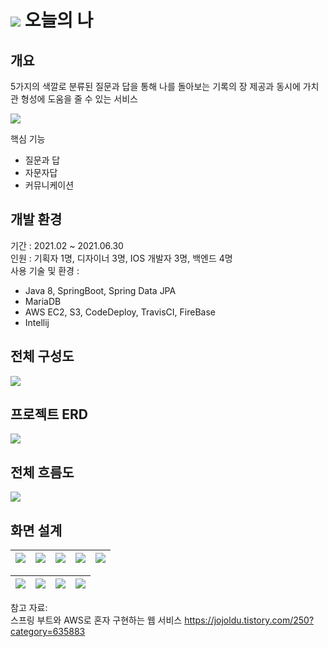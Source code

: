 # ![](https://user-images.githubusercontent.com/33277725/237874338-16a0eb49-e7bd-4406-916d-b8b11f95ebd9.png) 오늘의 나
## 개요
5가지의 색깔로 분류된 질문과 답을 통해 나를 돌아보는 기록의 장 제공과 동시에 가치관 형성에 도움을 줄 수 있는 서비스

![](https://user-images.githubusercontent.com/33277725/237874347-f4ed38d5-7a6d-4a0f-8a66-be906e371ce4.png)

핵심 기능
- 질문과 답
- 자문자답
- 커뮤니케이션

## 개발 환경
기간 : 2021.02 ~ 2021.06.30   
인원 : 기획자 1명, 디자이너 3명, IOS 개발자 3명, 백엔드 4명  
사용 기술 및 환경 :
- Java 8, SpringBoot, Spring Data JPA
- MariaDB
- AWS EC2, S3, CodeDeploy, TravisCI, FireBase
- Intellij


## 전체 구성도
![](https://user-images.githubusercontent.com/33277725/237874424-673f803f-9739-4dbf-b0ef-323cf20250a5.png)


## 프로젝트 ERD
![](https://user-images.githubusercontent.com/33277725/237874418-f25951ee-5735-46b0-b6d6-bca46c1a2159.png)


## 전체 흐름도
![](https://user-images.githubusercontent.com/33277725/237874428-8c75a55b-1e0d-4fb5-84c4-80c4aed5d69d.png)


## 화면 설계
![](https://user-images.githubusercontent.com/33277725/237874357-63603107-3572-4606-99af-5c60ac7b28e2.png)|![](https://user-images.githubusercontent.com/33277725/237874364-f290b241-d32f-432d-b122-419b333811c8.png)|![](https://user-images.githubusercontent.com/33277725/237874375-b4a228fb-328b-41af-b5c7-ad69fe9f7620.png)|![](https://user-images.githubusercontent.com/33277725/237874379-2f045e95-0601-4274-82d1-f2828c6c4814.png)|![](https://user-images.githubusercontent.com/33277725/237874386-2b5741ad-3787-4ed5-be6d-db9f9772c19b.png)
---|---|---|---|---|

![](https://user-images.githubusercontent.com/33277725/237874327-78b9462c-4d79-4e89-885d-06a9fbfac277.png)|![](https://user-images.githubusercontent.com/33277725/237874391-98eb8751-df88-4c68-b2b8-77a3b08edb45.png)|![](https://user-images.githubusercontent.com/33277725/237874399-0d8eb63b-607b-4c29-9131-0cfe87d49c94.png)|![](https://user-images.githubusercontent.com/33277725/237874407-174dc6be-7f19-4420-8a74-66dcae313b59.png)
---|---|---|---|

참고 자료:   
스프링 부트와 AWS로 혼자 구현하는 웹 서비스 https://jojoldu.tistory.com/250?category=635883
